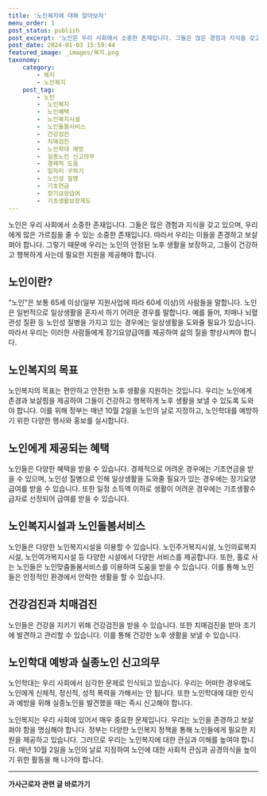 ```yaml
---
title: '노인복지에 대해 알아보자'
menu_order: 1
post_status: publish
post_excerpt: '노인은 우리 사회에서 소중한 존재입니다. 그들은 많은 경험과 지식을 갖고 있으며, 우리에게 많은 가르침을 줄 수 있는 소중한 존재입니다. 따라서 우리는 이들을 존경하고 보살펴야 합니다. 그렇기 때문에 우리는 노인의 안정된 노후 생활을 보장하고, 그들이 건강하고 행복하게 사는데 필요한 지원을 제공해야 합니다.'
post_date: 2024-01-03 15:59:44
featured_image: _images/복지.png
taxonomy:
    category:
        - 복지
        - 노인복지
    post_tag:
        - 노인
        -  노인복지
        -  노인혜택
        -  노인복지시설
        -  노인돌봄서비스
        -  건강검진
        -  치매검진
        -  노인학대 예방
        -  실종노인 신고의무
        -  경제적 도움
        -  일자리 구하기
        -  노인성 질병
        -  기초연금
        -  장기요양급여
        -  기초생활보장제도
---
```



노인은 우리 사회에서 소중한 존재입니다. 그들은 많은 경험과 지식을 갖고 있으며, 우리에게 많은 가르침을 줄 수 있는 소중한 존재입니다. 따라서 우리는 이들을 존경하고 보살펴야 합니다. 그렇기 때문에 우리는 노인의 안정된 노후 생활을 보장하고, 그들이 건강하고 행복하게 사는데 필요한 지원을 제공해야 합니다.

## 노인이란?

"노인"은 보통 65세 이상(일부 지원사업에 따라 60세 이상)의 사람들을 말합니다. 노인은 일반적으로 일상생활을 혼자서 하기 어려운 경우를 말합니다. 예를 들어, 치매나 뇌혈관성 질환 등 노인성 질병을 가지고 있는 경우에는 일상생활을 도와줄 필요가 있습니다. 따라서 우리는 이러한 사람들에게 장기요양급여를 제공하여 삶의 질을 향상시켜야 합니다.

## 노인복지의 목표

노인복지의 목표는 편안하고 안전한 노후 생활을 지원하는 것입니다. 우리는 노인에게 존경과 보살핌을 제공하여 그들이 건강하고 행복하게 노후 생활을 보낼 수 있도록 도와야 합니다. 이를 위해 정부는 매년 10월 2일을 노인의 날로 지정하고, 노인학대를 예방하기 위한 다양한 행사와 홍보를 실시합니다.

## 노인에게 제공되는 혜택

노인들은 다양한 혜택을 받을 수 있습니다. 경제적으로 어려운 경우에는 기초연금을 받을 수 있으며, 노인성 질병으로 인해 일상생활을 도와줄 필요가 있는 경우에는 장기요양급여를 받을 수 있습니다. 또한 일정 소득액 이하로 생활이 어려운 경우에는 기초생활수급자로 선정되어 급여를 받을 수 있습니다.

## 노인복지시설과 노인돌봄서비스

노인들은 다양한 노인복지시설을 이용할 수 있습니다. 노인주거복지시설, 노인의료복지시설, 노인여가복지시설 등 다양한 시설에서 다양한 서비스를 제공합니다. 또한, 홀로 사는 노인들은 노인맞춤돌봄서비스를 이용하여 도움을 받을 수 있습니다. 이를 통해 노인들은 안정적인 환경에서 안락한 생활을 할 수 있습니다.

## 건강검진과 치매검진

노인들은 건강을 지키기 위해 건강검진을 받을 수 있습니다. 또한 치매검진을 받아 조기에 발견하고 관리할 수 있습니다. 이를 통해 건강한 노후 생활을 보낼 수 있습니다.

## 노인학대 예방과 실종노인 신고의무

노인학대는 우리 사회에서 심각한 문제로 인식되고 있습니다. 우리는 어떠한 경우에도 노인에게 신체적, 정신적, 성적 폭력을 가해서는 안 됩니다. 또한 노인학대에 대한 인식과 예방을 위해 실종노인을 발견했을 때는 즉시 신고해야 합니다.

노인복지는 우리 사회에 있어서 매우 중요한 문제입니다. 우리는 노인을 존경하고 보살펴야 함을 명심해야 합니다. 정부는 다양한 노인복지 정책을 통해 노인들에게 필요한 지원을 제공하고 있습니다. 그러므로 우리는 노인복지에 대한 관심과 이해를 높여야 합니다. 매년 10월 2일을 노인의 날로 지정하여 노인에 대한 사회적 관심과 공경의식을 높이기 위한 활동을 해 나가야 합니다.


<!-- wp:separator -->
<hr class="wp-block-separator has-alpha-channel-opacity"/>
<!-- /wp:separator -->

<!-- wp:group {"backgroundColor":"base","layout":{"type":"constrained"}} -->
<div class="wp-block-group has-base-background-color has-background"><!-- wp:paragraph {"align":"center","fontSize":"medium"} -->
<p class="has-text-align-center has-large-font-size"><strong>가사근로자 관련 글 바로가기</strong></p>
<!-- /wp:paragraph -->


<!-- wp:latest-posts
{"categories":[{"id":9531,"count":19,"description":"","link":"https://uknowlaw.com/category/%ea%b0%80%ec%82%ac%ea%b7%bc%eb%a1%9c%ec%9e%90/","name":"가사근로자","slug":"가사근로자","taxonomy":"category","parent":0,"meta":[],"_links":{"self":[{"href":"https://uknowlaw.com/wp-json/wp/v2/categories/9531"}],"collection":[{"href":"https://uknowlaw.com/wp-json/wp/v2/categories"}],"about":[{"href":"https://uknowlaw.com/wp-json/wp/v2/taxonomies/category"}],"wp:post_type":[{"href":"https://uknowlaw.com/wp-json/wp/v2/posts?categories=9531"}],"curies":[{"name":"wp","href":"https://api.w.org/{rel}","templated":true}]}}],"postsToShow":100,"excerptLength":28,"postLayout":"grid","columns":2,"featuredImageAlign":"left","featuredImageSizeSlug":"large","fontSize":"small"} /--></div>
<!-- /wp:group -->